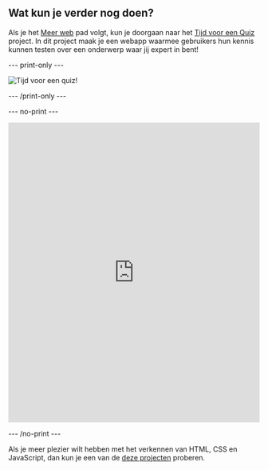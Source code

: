 ## Wat kun je verder nog doen?

Als je het [Meer web](https://projects.raspberrypi.org/en/raspberrypi/more-web) pad volgt, kun je doorgaan naar het [Tijd voor een Quiz](https://projects.raspberrypi.org/en/projects/quiz-time) project. In dit project maak je een webapp waarmee gebruikers hun kennis kunnen testen over een onderwerp waar jij expert in bent!

\--- print-only ---

![Tijd voor een quiz!](images/quiztime-project.png)

\--- /print-only ---

\--- no-print ---

<iframe src="https://editor.raspberrypi.org/en/embed/viewer/quiz-time-animals" width="100%" height="600" frameborder="0" marginwidth="0" marginheight="0" allowfullscreen> 
</iframe>

\--- /no-print ---

Als je meer plezier wilt hebben met het verkennen van HTML, CSS en JavaScript, dan kun je een van de [deze projecten](https://projects.raspberrypi.org/nl/projects?software%5B%5D=html-css-javascript) proberen.
